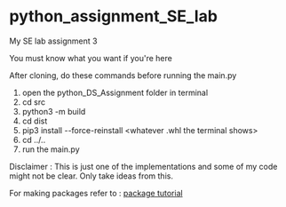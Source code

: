 # python_assignment_SE_lab
My SE lab assignment 3

You must know what you want if you're here

After cloning, do these commands before running the main.py

 1. open the python_DS_Assignment folder in terminal
 2. cd src
 3. python3 -m build
 4. cd dist
 5. pip3 install --force-reinstall <whatever .whl the terminal shows>
 6. cd ../..
 7. run the main.py
 
 Disclaimer : This is just one of the implementations and some of my code might not be clear. Only take ideas from this.
 
 For making packages refer to : [package tutorial](https://github.com/pypa/sampleproject.git)
 
